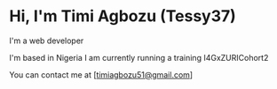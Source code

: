 # Hi, I'm Timi Agbozu (Tessy37)

I'm a web developer

I'm based in Nigeria
I am currently running a training I4GxZURICohort2

You can contact me at [timiagbozu51@gmail.com]